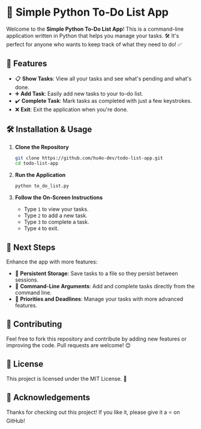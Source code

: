 # 📝 Simple Python To-Do List App

Welcome to the **Simple Python To-Do List App**! This is a command-line application written in Python that helps you manage your tasks. 🛠️ It's perfect for anyone who wants to keep track of what they need to do! ✅

## 🚀 Features

- 📋 **Show Tasks**: View all your tasks and see what's pending and what's done.
- ➕ **Add Task**: Easily add new tasks to your to-do list.
- ✔️ **Complete Task**: Mark tasks as completed with just a few keystrokes.
- ❌ **Exit**: Exit the application when you're done.

## 🛠️ Installation & Usage

1. **Clone the Repository**
   ```bash
   git clone https://github.com/hu4o-dev/todo-list-app.git
   cd todo-list-app
   ```

2. **Run the Application**
   ```bash
   python to_do_list.py
   ```

3. **Follow the On-Screen Instructions**
   - Type `1` to view your tasks.
   - Type `2` to add a new task.
   - Type `3` to complete a task.
   - Type `4` to exit.

## 📌 Next Steps

Enhance the app with more features:

- 💾 **Persistent Storage**: Save tasks to a file so they persist between sessions.
- 🔄 **Command-Line Arguments**: Add and complete tasks directly from the command line.
- 🎯 **Priorities and Deadlines**: Manage your tasks with more advanced features.

## 🤝 Contributing

Feel free to fork this repository and contribute by adding new features or improving the code. Pull requests are welcome! 😊

## 📝 License

This project is licensed under the MIT License. 📜

## 🌟 Acknowledgements

Thanks for checking out this project! If you like it, please give it a ⭐ on GitHub!
